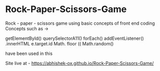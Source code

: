 # Rock-Paper-Scissors-Game
Rock - paper - scissors game using basic concepts of front end coding
Concepts such as  ->

getElementById()
querySelectorA11()
forEach()
addEventListener()
.innerHTML
e.target.id
Math. floor ((
Math.random()
 
 have been used in this 
 
 Site live at - https://abhishek-ox.github.io/Rock-Paper-Scissors-Game/
